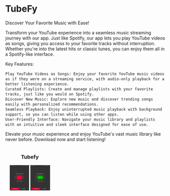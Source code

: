 # TubeFy
Discover Your Favorite Music with Ease!

Transform your YouTube experience into a seamless music streaming journey with our app. Just like Spotify, our app lets you play YouTube videos as songs, giving you access to your favorite tracks without interruption. Whether you're into the latest hits or classic tunes, you can enjoy them all in a Spotify-like interface.

Key Features:

    Play YouTube Videos as Songs: Enjoy your favorite YouTube music videos as if they were on a streaming service, with audio-only playback for a better listening experience.
    Curated Playlists: Create and manage playlists with your favorite tracks, just like you would on Spotify.
    Discover New Music: Explore new music and discover trending songs easily with personalized recommendations.
    Seamless Playback: Enjoy uninterrupted music playback with background support, so you can listen while using other apps.
    User-Friendly Interface: Navigate your music library and playlists with an intuitive and sleek interface designed for ease of use.

Elevate your music experience and enjoy YouTube's vast music library like never before. Download now and start listening!

<div style="display: grid; grid-template-columns: repeat(3, 1fr); gap: 20px;">
<div style="text-align: center;">
        <h3>Tubefy</h3>
        <img src="https://github.com/rameshvoltella/KeralaAICameraTracker/blob/beta/appfiles/one.jpeg?raw=true" alt="Tracker OFF" style="width: 40%; height: 40%;">
        <img src="https://github.com/rameshvoltella/KeralaAICameraTracker/blob/beta/appfiles/teo.jpeg?raw=true" alt="Tracker ON" style="width: 40%; height: 40%;">
    </div>

</div>

